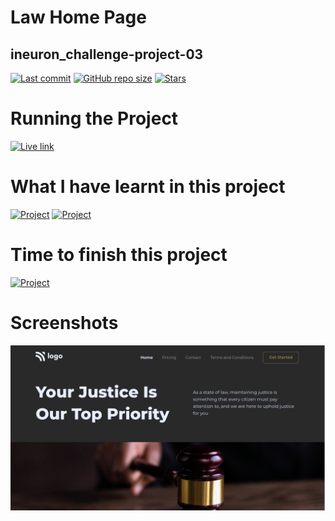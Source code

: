 # Law Home Page
## ineuron_challenge-project-03

[![Last commit](https://img.shields.io/github/last-commit/iamkabilash/ineuron_challenge-project-03?style=flat-square)](#)
[![GitHub repo size](https://img.shields.io/github/repo-size/iamkabilash/ineuron_challenge-project-03?style=flat-square)](#)
[![Stars](https://img.shields.io/github/stars/iamkabilash/ineuron_challenge-project-03?style=social)](#)

# Running the Project
[![Live link](https://img.shields.io/badge/Live%20link-Click%20here-blue?style=for-the-badge&logo=appveyor)](https://62e2bf83e13593008195d1da--moonlit-crostata-ba4e19.netlify.app/)

# What I have learnt in this project
[![Project](https://img.shields.io/badge/HTML-red?style=for-the-badge&logo=appveyor)](#)
[![Project](https://img.shields.io/badge/CSS-blue?style=for-the-badge&logo=appveyor)](#)

# Time to finish this project
[![Project](https://img.shields.io/badge/Time%20to%20finish%20the%20project-1%20Hours%2045%20Minutes-green?style=for-the-badge&logo=appveyor)](#)

# Screenshots
![](./thumbnail.png)